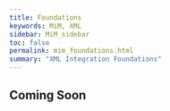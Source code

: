 ```yaml
---
title: Foundations
keywords: MiM, XML
sidebar: MiM_sidebar
toc: false
permalink: mim_foundations.html
summary: "XML Integration Foundations"
---
```


## Coming Soon ##
